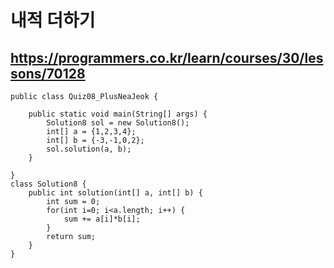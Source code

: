 # 내적 더하기
## https://programmers.co.kr/learn/courses/30/lessons/70128
```
public class Quiz08_PlusNeaJeok {

	public static void main(String[] args) {
		Solution8 sol = new Solution8();
		int[] a = {1,2,3,4};
		int[] b = {-3,-1,0,2};
		sol.solution(a, b);
	}

}
class Solution8 {
    public int solution(int[] a, int[] b) {
    	int sum = 0;
    	for(int i=0; i<a.length; i++) {
    		sum += a[i]*b[i];
    	}
        return sum;
    }
}
```
